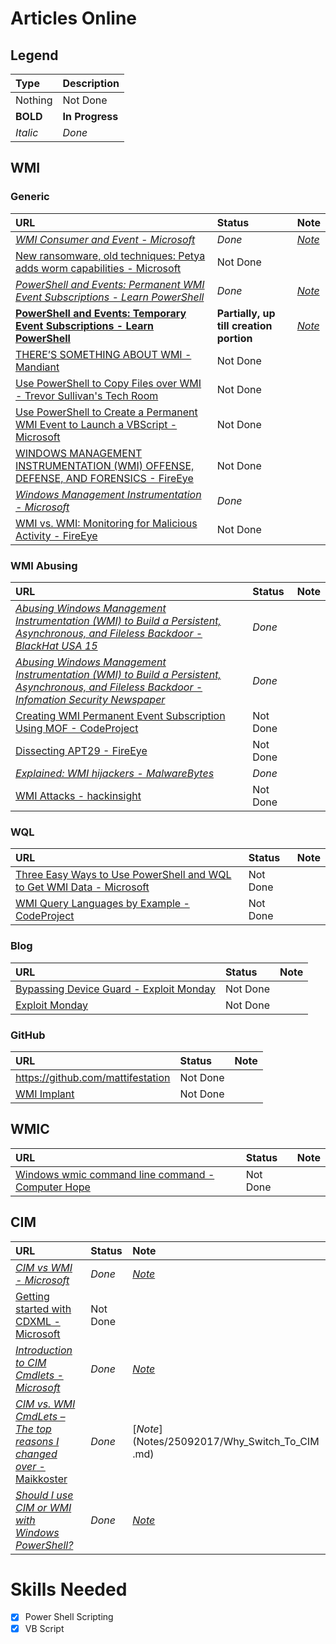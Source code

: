 # Articles Online
## Legend
| Type 	   | Description     |
| :--------| :-------------- |
| Nothing  | Not Done        |
| **BOLD** | **In Progress** |
| *Italic* | *Done*		       |

## WMI
### Generic
| URL | Status | Note |
| :-- | :----- | :--- |
| [*WMI Consumer and Event - Microsoft*](https://msdn.microsoft.com/en-us/library/aa389751(v=vs.85).aspx) | *Done* | [*Note*](Notes/Create_WMI_Events_Binding.md) |
| [New ransomware, old techniques: Petya adds worm capabilities - Microsoft](https://blogs.technet.microsoft.com/mmpc/2017/06/27/new-ransomware-old-techniques-petya-adds-worm-capabilities/) | Not Done | |
| [*PowerShell and Events: Permanent WMI Event Subscriptions - Learn PowerShell*](https://learn-powershell.net/2013/08/14/powershell-and-events-permanent-wmi-event-subscriptions/) | *Done* | [*Note*](Notes/Permanent_WMI_Event_Subscriptions.md) |
| [**PowerShell and Events: Temporary Event Subscriptions - Learn PowerShell**](https://learn-powershell.net/2013/08/02/powershell-and-events-wmi-temporary-event-subscriptions/) | **Partially, up till creation portion** | [*Note*](Notes/Create_WMI_Events_Binding.md) |
| [THERE’S SOMETHING ABOUT WMI - Mandiant](https://www.sans.org/summit-archives/file/summit-archive-1492187258.pdf) | Not Done | |
| [Use PowerShell to Copy Files over WMI - Trevor Sullivan's Tech Room](https://trevorsullivan.net/2016/10/20/use-powershell-copy-files-wmi/) | Not Done | |
| [Use PowerShell to Create a Permanent WMI Event to Launch a VBScript - Microsoft](https://blogs.technet.microsoft.com/heyscriptingguy/2012/07/20/use-powershell-to-create-a-permanent-wmi-event-to-launch-a-vbscript/) | Not Done | |
| [WINDOWS MANAGEMENT INSTRUMENTATION (WMI) OFFENSE, DEFENSE, AND FORENSICS - FireEye](https://www.fireeye.com/content/dam/fireeye-www/global/en/current-threats/pdfs/wp-windows-management-instrumentation.pdf) | Not Done | |
| [*Windows Management Instrumentation - Microsoft*](https://msdn.microsoft.com/en-us/library/aa394582(v=vs.85).aspx) | *Done* | |
| [WMI vs. WMI: Monitoring for Malicious Activity - FireEye](https://www.fireeye.com/blog/threat-research/2016/08/wmi_vs_wmi_monitor.html) | Not Done | |


### WMI Abusing
| URL | Status | Note |
| :-- | :----- | :--- |
| [*Abusing Windows Management Instrumentation (WMI) to Build a Persistent, Asynchronous, and Fileless Backdoor - BlackHat USA 15*](https://www.blackhat.com/docs/us-15/materials/us-15-Graeber-Abusing-Windows-Management-Instrumentation-WMI-To-Build-A-Persistent%20Asynchronous-And-Fileless-Backdoor.pdf) | *Done* | |
| [*Abusing Windows Management Instrumentation (WMI) to Build a Persistent, Asynchronous, and Fileless Backdoor - Infomation Security Newspaper*](http://www.securitynewspaper.com/2015/10/10/abusing-windows-management-instrumentation-wmi-to-build-a-persistent-asynchronous-and-fileless-backdoor/) | *Done* | |
| [Creating WMI Permanent Event Subscription Using MOF - CodeProject](https://www.codeproject.com/Articles/28226/Creating-WMI-Permanent-Event-Subscriptions-Using-M) | Not Done | |
| [Dissecting APT29 - FireEye](https://www.fireeye.com/blog/threat-research/2017/03/dissecting_one_ofap.html) | Not Done | |
| [*Explained: WMI hijackers - MalwareBytes*](https://blog.malwarebytes.com/cybercrime/2016/10/explained-wmi-hijackers/) | *Done* | |
| [WMI Attacks - hackinsight](http://www.hackinsight.org/news,469.html) | Not Done | |

### WQL
| URL | Status | Note |
| :-- | :----- | :--- |
| [Three Easy Ways to Use PowerShell and WQL to Get WMI Data - Microsoft](https://blogs.technet.microsoft.com/heyscriptingguy/2012/07/10/three-easy-ways-to-use-powershell-and-wql-to-get-wmi-data/) | Not Done | |
| [WMI Query Languages by Example - CodeProject](https://www.codeproject.com/Articles/46390/WMI-Query-Language-by-Example) | Not Done | |


### Blog
| URL | Status | Note |
| :-- | :----- | :--- |
| [Bypassing Device Guard - Exploit Monday](http://www.exploit-monday.com/2017/07/bypassing-device-guard-with-dotnet-methods.html?m=1) | Not Done | |
| [Exploit Monday](http://www.exploit-monday.com/?m=1) | Not Done | |


### GitHub
| URL | Status | Note |
| :-- | :----- | :--- |
| https://github.com/mattifestation | Not Done | |
| [WMI Implant](https://github.com/ChrisTruncer/WMImplant) | Not Done | |

## WMIC
| URL | Status | Note |
| :-- | :----- | :--- |
| [Windows wmic command line command - Computer Hope](https://www.computerhope.com/wmic.htm) | Not Done | |

## CIM
| URL | Status | Note |
| :-- | :----- | :--- |
| [*CIM vs WMI - Microsoft*](https://blogs.technet.microsoft.com/heyscriptingguy/2016/02/08/should-i-use-cim-or-wmi-with-windows-powershell) | *Done* | [*Note*](Notes/25092017/CIM_vs_WMI.md) |
| [Getting started with CDXML - Microsoft](https://msdn.microsoft.com/en-us/library/jj542525(v=vs.85).aspx) | Not Done | |
| [*Introduction to CIM Cmdlets - Microsoft*](https://blogs.msdn.microsoft.com/powershell/2012/08/24/introduction-to-cim-cmdlets/#comments) | *Done* | [*Note*](Notes/25092017/CIM_vs_WMI.md) |
| [*CIM vs. WMI CmdLets – The top reasons I changed over* - Maikkoster](http://maikkoster.com/cim-vs-wmi-cmdlets-the-top-reasons-i-changed) | *Done* | [*Note*](Notes/25092017/Why_Switch_To_CIM .md)  |
| [*Should I use CIM or WMI with Windows PowerShell?*](https://blogs.technet.microsoft.com/heyscriptingguy/2016/02/08/should-i-use-cim-or-wmi-with-windows-powershell) | *Done* | [*Note*](Notes/25092017/CIM_vs_WMI.md) |



# Skills Needed
- [x] Power Shell Scripting
- [x] VB Script
